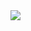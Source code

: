 <table>
    <a href="https://discord.com/users/486936078280818728">
    <img src="https://lanyard.cnrad.dev/api/486936078280818728?animated=true" align="left" />       
</table>
